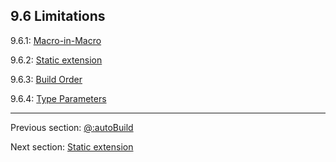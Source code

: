## 9.6 Limitations

9.6.1: [Macro-in-Macro](macro-limitations-macro-in-macro.md)

9.6.2: [Static extension](macro-limitations-static-extension.md)

9.6.3: [Build Order](macro-limitations-build-order.md)

9.6.4: [Type Parameters](macro-limitations-type-parameters.md)

---

Previous section: [@:autoBuild](macro-auto-build.md)

Next section: [Static extension](macro-limitations-static-extension.md)